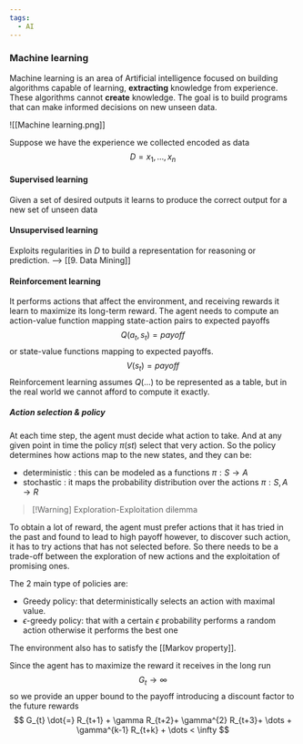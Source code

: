 ```yaml
---
tags:
  - AI
---
```

### Machine learning 

Machine learning is an area of Artificial intelligence focused on building algorithms capable of learning, **extracting** knowledge from experience. These algorithms cannot **create** knowledge. The goal is to build programs that can make informed decisions on new unseen data.

![[Machine learning.png]]

Suppose we have the experience we collected encoded as data$$
D=x_{1},\dots ,x_{n}
$$
#### Supervised learning

Given a set of desired outputs it learns to produce the correct output for a new set of unseen data

#### Unsupervised learning

Exploits regularities in $D$ to build a representation for reasoning or prediction.
--> [[9. Data Mining]]
#### Reinforcement learning

It performs actions that affect the environment, and receiving rewards it learn to maximize its long-term reward.
The agent needs to compute an action-value function mapping state-action pairs to expected payoffs $$
Q(a_{t}, s_{t}) = payoff
$$
or state-value functions mapping to expected payoffs.$$
V( s_{t}) = payoff
$$
Reinforcement learning assumes $Q(\dots)$ to be represented as a table, but in the real world we cannot afford to compute it exactly.

##### Action selection & policy

At each time step, the agent must decide what action to take. And at any given point in time the policy $\pi(st)$ select that very action. So the policy determines how actions map to the new states, and they can be:
- deterministic : this can be modeled as a functions $\pi: S \to A$ 
- stochastic : it maps the probability distribution over the actions $\pi : S,A \to R$

> [!Warning] Exploration-Exploitation dilemma
> 
To obtain a lot of reward, the agent must prefer actions that it has tried in the past and found to lead to high payoff however, to discover such action, it has to try actions that has not selected before. So there needs to be a trade-off between the exploration of new actions and the exploitation of promising ones.

The 2 main type of policies are:
- Greedy policy: that deterministically selects an action with maximal value.
- $\epsilon$-greedy policy: that with a certain $\epsilon$ probability performs a random action otherwise it performs the best one

The environment also has to satisfy the [[Markov property]].

Since the agent has to maximize the reward it receives in the long run $$
G_{t} \to \infty
$$
so we provide an upper bound to the payoff introducing a discount factor to the future rewards$$
G_{t} \dot{=} R_{t+1} + \gamma R_{t+2}+ \gamma^{2} R_{t+3}+ \dots + \gamma^{k-1} R_{t+k} + \dots < \infty
$$
